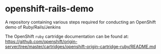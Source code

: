 openshift-rails-demo
====================
A repository containing various steps required for conducting an OpenShift demo of Ruby/Rails/Jenkins

The OpenShift `ruby` cartridge documentation can be found at:
https://github.com/openshift/origin-server/tree/master/cartridges/openshift-origin-cartridge-ruby/README.md

